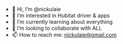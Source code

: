 - 👋 Hi, I’m @nickulaie
- 👀 I’m interested in Hubitat driver & apps
- 🌱 I’m currently learning about everything
- 💞️ I’m looking to collaborate with ALL
- 📫 How to reach me: nickulaie@gmail.com

<!---
nickulaie/nickulaie is a ✨ special ✨ repository because its `README.md` (this file) appears on your GitHub profile.
You can click the Preview link to take a look at your changes.
--->
